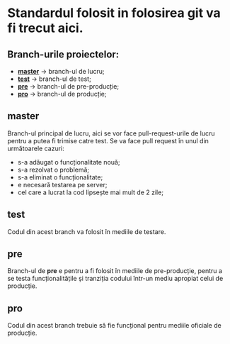# Standardul folosit in folosirea git va fi trecut aici.  
## Branch-urile proiectelor: ##
-   [**master**](#master) -> branch-ul de lucru;
-   [**test**](#test) -> branch-ul de test;
-   [**pre**](#pre) -> branch-ul de pre-producție;
-   [**pro**](#pro) -> branch-ul de producție;

## master ##
Branch-ul principal de lucru, aici se vor face pull-request-urile de lucru pentru a putea fi trimise catre test.
Se va face pull request în unul din următoarele cazuri:
-   s-a adăugat o funcționalitate nouă;
-   s-a rezolvat o problemă;
-   s-a eliminat o funcționalitate;
-   e necesară testarea pe server;
-   cel care a lucrat la cod lipsește mai mult de 2 zile;

## test ##
Codul din acest branch va folosit în mediile de testare.

## pre ##
Branch-ul de **pre** e pentru a fi folosit în mediile de pre-producție, pentru a se testa funcționalitățile și tranziția codului într-un mediu apropiat celui de producție.

## pro ##
Codul din acest branch trebuie să fie funcțional pentru mediile oficiale de producție.
